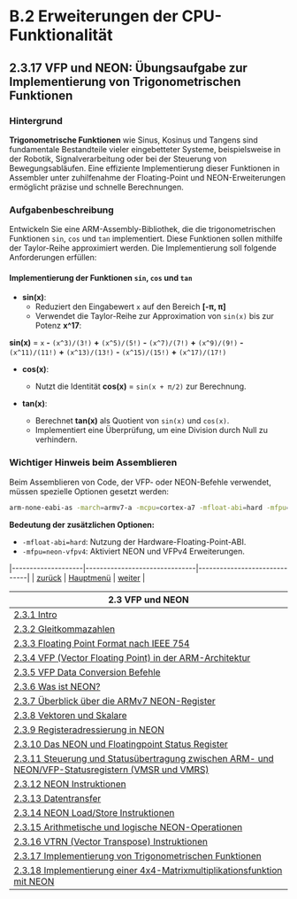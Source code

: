 # B.2 Erweiterungen der CPU-Funktionalität
## 2.3.17 VFP und NEON: Übungsaufgabe zur Implementierung von Trigonometrischen Funktionen

### Hintergrund

**Trigonometrische Funktionen** wie Sinus, Kosinus und Tangens sind fundamentale Bestandteile vieler eingebetteter Systeme, beispielsweise in der Robotik, Signalverarbeitung oder bei der Steuerung von Bewegungsabläufen. Eine effiziente Implementierung dieser Funktionen in Assembler unter zuhilfenahme der Floating-Point und NEON-Erweiterungen ermöglicht präzise und schnelle Berechnungen.

### Aufgabenbeschreibung

Entwickeln Sie eine ARM-Assembly-Bibliothek, die die trigonometrischen Funktionen `sin`, `cos` und `tan` implementiert. Diese Funktionen sollen mithilfe der Taylor-Reihe approximiert werden. Die Implementierung soll folgende Anforderungen erfüllen:

#### **Implementierung der Funktionen `sin`, `cos` und `tan`**
   - **sin(x)**:
     - Reduziert den Eingabewert `x` auf den Bereich **[-π, π]**
     - Verwendet die Taylor-Reihe zur Approximation von `sin(x)` bis zur Potenz **x^17**:
       
**sin(x)** = `x` **-** `(x^3)/(3!)` **+** `(x^5)/(5!)`  **-** `(x^7)/(7!)`  **+** `(x^9)/(9!)` **-** `(x^11)/(11!)`  **+** `(x^13)/(13!)` **-** `(x^15)/(15!)`  **+** `(x^17)/(17!)` 
       
   - **cos(x)**:
     - Nutzt die Identität **cos(x)** = `sin(x + π/2)` zur Berechnung.
   
   - **tan(x)**:
     - Berechnet **tan(x)** als Quotient von `sin(x)` und `cos(x)`.
     - Implementiert eine Überprüfung, um eine Division durch Null zu verhindern.

### Wichtiger Hinweis beim Assemblieren

Beim Assemblieren von Code, der VFP- oder NEON-Befehle verwendet, müssen spezielle Optionen gesetzt werden:

```bash
arm-none-eabi-as -march=armv7-a -mcpu=cortex-a7 -mfloat-abi=hard -mfpu=neon-vfpv4 -c trigono.s -g -o trigono.o
```

**Bedeutung der zusätzlichen Optionen:**
- `-mfloat-abi=hard`: Nutzung der Hardware-Floating-Point-ABI.
- `-mfpu=neon-vfpv4`: Aktiviert NEON und VFPv4 Erweiterungen.



|--------------------|-------------------------------|------------------------------|
| [zurück](vtrn.md)  | [Hauptmenü](../ueberblick.md) | [weiter](trigon_lsg.md)      |


|**2.3 VFP und NEON**                                                                                               |
|-------------------------------------------------------------------------------------------------------------------|
| [2.3.1 Intro](floatingintro.md)                                                                                   |
| [2.3.2 Gleitkommazahlen](bingleit.md)                                                                             |
| [2.3.3 Floating Point Format nach IEEE 754](floatingnums.md)                                                      |
| [2.3.4 VFP (Vector Floating Point) in der ARM-Architektur](vfp_intro.md)                                          |
| [2.3.5 VFP Data Conversion Befehle](vfpconv.md)                                                                   |
| [2.3.6 Was ist NEON?](neonintro.md)                                                                               |
| [2.3.7 Überblick über die ARMv7 NEON-Register](neonregs.md)                                                       |
| [2.3.8 Vektoren und Skalare](scalvekt.md)                                                                         |
| [2.3.9 Registeradressierung in NEON](neonadr.md)                                                                  |
| [2.3.10 Das NEON und Floatingpoint Status Register](neonstat.md)                                                  |
| [2.3.11 Steuerung und Statusübertragung zwischen ARM- und NEON/VFP-Statusregistern (VMSR und VMRS)](neonctrl.md)  |
| [2.3.12 NEON Instruktionen](neoninstr.md)                                                                         |
| [2.3.13 Datentransfer](vmov.md)                                                                                   |
| [2.3.14 NEON Load/Store Instruktionen](neonldstr.md)                                                              |
| [2.3.15 Arithmetische und logische NEON-Operationen](varithlog.md)                                                |
| [2.3.16 VTRN (Vector Transpose) Instruktionen](vtrn.md)                                                           |
| [2.3.17 Implementierung von Trigonometrischen Funktionen](trigon_ue.md)                                           |
| [2.3.18 Implementierung einer 4x4-Matrixmultiplikationsfunktion mit NEON](matrix_ue.md)                           |